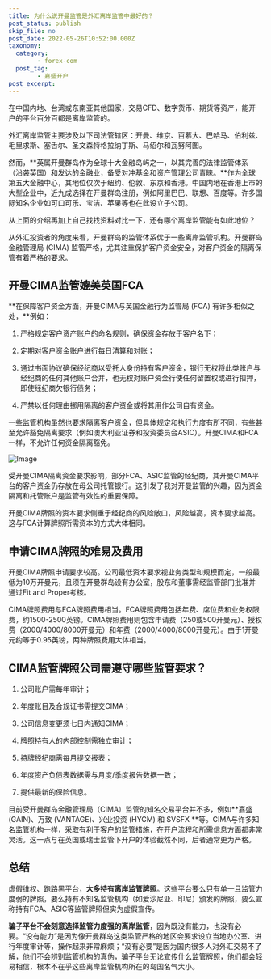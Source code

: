 ```yaml
---
title: 为什么说开曼监管是外汇离岸监管中最好的？
post_status: publish
skip_file: no
post_date: 2022-05-26T10:52:00.000Z
taxonomy:
  category:
        - forex-com
  post_tag:
        - 嘉盛开户
post_excerpt: 
---
```

在中国内地、台湾或东南亚其他国家，交易CFD、数字货币、期货等资产，能开户的平台百分百都是离岸监管的。

外汇离岸监管主要涉及以下司法管辖区：开曼、维京、百慕大、巴哈马、伯利兹、毛里求斯、塞舌尔、圣文森特格拉纳丁斯、马绍尔和瓦努阿图。

然而，**英属开曼群岛作为全球十大金融岛屿之一，以其完善的法律监管体系（沿袭英国）和发达的金融业，备受对冲基金和资产管理公司青睐。**作为全球第五大金融中心，其地位仅次于纽约、伦敦、东京和香港。中国内地在香港上市的大型企业中，近九成选择在开曼群岛注册，例如阿里巴巴、联想、百度等。许多国际知名企业如可口可乐、宝洁、苹果等也在此设立子公司。

从上面的介绍再加上自己找找资料对比一下，还有哪个离岸监管能有如此地位？

从外汇投资者的角度来看，开曼群岛的监管体系优于一些离岸监管机构。开曼群岛金融管理局 (CIMA) 监管严格，尤其注重保护客户资金安全，对客户资金的隔离保管有着严格的要求。

## 开曼CIMA监管媲美英国FCA

**在保障客户资金方面，开曼CIMA与英国金融行为监管局 (FCA) 有许多相似之处，**例如：

1. 严格规定客户资产账户的命名规则，确保资金存放于客户名下；

1. 定期对客户资金账户进行每日清算和对账；

1. 通过书面协议确保经纪商以受托人身份持有客户资金，银行无权将此类账户与经纪商的任何其他账户合并，也无权对账户资金行使任何留置权或进行扣押，即使经纪商欠银行债务；

1. 严禁以任何理由挪用隔离的客户资金或将其用作公司自有资金。

一些监管机构虽然也要求隔离客户资金，但具体规定和执行力度有所不同，有些甚至允许豁免隔离要求（例如澳大利亚证券和投资委员会ASIC）。开曼CIMA和FCA一样，不允许任何资金隔离豁免。

![Image](https://prod-files-secure.s3.us-west-2.amazonaws.com/39ed1227-6d7d-4570-be36-9ccd4a2c4241/bd849744-3fcb-4a37-8312-357962c8f065/image.png?X-Amz-Algorithm=AWS4-HMAC-SHA256&X-Amz-Content-Sha256=UNSIGNED-PAYLOAD&X-Amz-Credential=ASIAZI2LB46677GTB7JD%2F20251022%2Fus-west-2%2Fs3%2Faws4_request&X-Amz-Date=20251022T101325Z&X-Amz-Expires=3600&X-Amz-Security-Token=IQoJb3JpZ2luX2VjEHIaCXVzLXdlc3QtMiJHMEUCIGj7Ca2%2FWy%2B91Frsebwr9SZJgKjke%2FNTwN0%2Bg3au7tNaAiEA%2BdzKigZFZ%2FaBUMjtpGtl33Dlv89g086MZqCOfFFa5IAq%2FwMIKxAAGgw2Mzc0MjMxODM4MDUiDFVKZ9%2FUCd2Oi404ZircA3eGgGvIfOEawfBGftMtsP21U5ocEHfQns3YrgNuo0%2FYELd%2FBLd0bqE%2FxuwudKMLiYs9E18gvEfTlYO1joFeCz4swHvitgn687T2PRlwecMalxX2jAkILrhi%2B%2FRNKAzh7dxbEsRe2Wy0IYErTr4xSf2P6qs2i7GCHJXS0qxaxScnf4MdIjiOlYKh3rzTHPWuSMb8n6FlmVrrNELlM1i%2B%2BdOj1qIVkn8YsaTvlnPf0v5FoiaFLy8xiMCSwTaFhQU2FPbBnNJ%2FBtiquEkSbamkSUReAkXq9n6Ngjkv5l0RIXruihG0YTQ8bfTSCQiDA3TjDUNYX7O%2FDLYAZf6s8qb8iMFC6jdzsf5tSa7c3f%2Fwpm%2BMIvm2OrEwaUWjvz7AHpvRDtwFnMMLZKhNySEzEqozJvo2m56wecABRawQG0xOINF%2F1cFT5slQKgeZyfg0LXYlbM15gKgkW9q7KNPxj2g8ksTzwdQ%2FyIqxD8V1ysDO8%2BqaxbkHzDhwC%2FE%2Fo0%2BBuMGm9tc6bZcUVJzw1S1aIV044T6aBF1qAneuz7R9y2LS7hQMZh5PQeerhNi5qpwF9RgmTGZmEtFrK9ai01yzvOAxdFCip0O0%2FAwgQ5QHAxjhtKB%2BnnDwPZ15KR4GSqdNMLLb4scGOqUBS6Lz5irH7IkPc5INRLbH18LuOqee3dUIZ3IUFsQKpdYvPvS3a5k%2BTl73zjjklfDh4ZyRzX37ddM49ad%2BavM2OBlMyB%2FS8JRnN6BVdfrBCH0U19M%2F18n3qAwpeyFMlEX4%2BBsWzuROdeVLQ4Adol8pdEFTgQgnDnIFwehstZVOI%2FA74BVbiUhpL6hEpjlyE1l5Mq438jii%2FZ1uh5dEHt4lEI%2FlArm7&X-Amz-Signature=9c96a20a723345923fca98af3e23dda6d5493d81becbfd4897ca7bc10a753e0f&X-Amz-SignedHeaders=host&x-amz-checksum-mode=ENABLED&x-id=GetObject)

受开曼CIMA隔离资金要求影响，部分FCA、ASIC监管的经纪商，其开曼CIMA平台的客户资金仍存放在母公司托管银行。这引发了我对开曼监管的兴趣，因为资金隔离和托管账户是监管有效性的重要保障。

开曼CIMA牌照的资本要求侧重于经纪商的风险敞口，风险越高，资本要求越高。这与FCA计算牌照所需资本的方式大体相同。

## **申请CIMA牌照的难易及费用**

开曼CIMA牌照申请要求较高。公司最低资本要求视业务类型和规模而定，一般最低为10万开曼元，且须在开曼群岛设有办公室，股东和董事需经监管部门批准并通过Fit and Proper考核。

CIMA牌照费用与FCA牌照费用相当。FCA牌照费用包括年费、席位费和业务权限费，约1500-2500英镑。CIMA牌照费用则包含申请费（250或500开曼元）、授权费（2000/4000/8000开曼元）和年费（2000/4000/8000开曼元）。由于1开曼元约等于0.95英镑，两种牌照费用大体相当。

## CIMA监管牌照公司需遵守哪些监管要求？

1. 公司账户需每年审计；

1. 年度账目及合规证书需提交CIMA；

1. 公司信息变更须七日内通知CIMA；

1. 牌照持有人的内部控制需独立审计；

1. 持牌经纪商需每月提交报表；

1. 年度资产负债表数据需与月度/季度报告数据一致；

1. 提供最新的保险信息。

目前受开曼群岛金融管理局（CIMA）监管的知名交易平台并不多，例如**嘉盛 (GAIN)、万致 (VANTAGE)、兴业投资 (HYCM) 和 SVSFX **等。CIMA与许多知名监管机构一样，采取有利于客户的监管措施，在开户流程和所需信息方面都非常灵活。这一点与在英国或瑞士监管下开户的体验截然不同，后者通常更为严格。

## 总结

虚假维权、跑路黑平台，**大多持有离岸监管牌照**。这些平台要么只有单一且监管力度弱的牌照，要么持有不知名监管机构（如爱沙尼亚、印尼）颁发的牌照，要么宣称持有FCA、ASIC等监管牌照但实为虚假宣传。

**骗子平台不会刻意选择监管力度强的离岸监管**，因为既没有能力，也没有必要。“没有能力”是因为像开曼群岛这类监管严格的地区会要求设立当地办公室、进行年度审计等，操作起来非常麻烦；“没有必要”是因为国内很多人对外汇交易不了解，他们不会辨别监管机构的真伪，骗子平台无论宣传什么监管牌照，他们都会轻易相信，根本不在乎这些离岸监管机构所在的岛国名气大小。